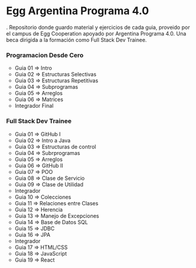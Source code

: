 # Egg Argentina Programa 4.0
.
Repositorio donde guardo material y ejercicios de cada guia, 
proveido por el campus de Egg Cooperation apoyado por Argentina Programa 4.0.
Una beca dirigida a la formación como Full Stack Dev Trainee.

<h3>Programacion Desde Cero</h3>
<ul style="list-style-type: circle;">
  <li>Guia 01 => Intro</li>
  <li>Guia 02 => Estructuras Selectivas</li>
  <li>Guia 03 => Estructuras Repetitivas</li>
  <li>Guia 04 => Subprogramas</li>
  <li>Guia 05 => Arreglos</li>
  <li>Guia 06 => Matrices</li>
  <li>Integrador Final</li>
</ul>

<h3>Full Stack Dev Trainee</h3>
<ul style="list-style-type: circle;">
  <li>Guia 01 => GitHub I</li>
  <li>Guia 02 => Intro a Java</li>
  <li>Guia 03 => Estructuras de control</li>
  <li>Guia 04 => Subrprogramas</li>
  <li>Guia 05 => Arreglos</li>
  <li>Guia 06 => GitHub II</li>
  <li>Guia 07 => POO</li>
  <li>Guia 08 => Clase de Servicio</li>
  <li>Guia 09 => Clase de Utilidad</li>
  <li>Integrador</li>
  <li>Guia 10 => Colecciones</li>
  <li>Guia 11 => Relaciones entre Clases</li>
  <li>Guia 12 => Herencia</li>
  <li>Guia 13 => Manejo de Excepciones</li>
  <li>Guia 14 => Base de Datos SQL</li>
  <li>Guia 15 => JDBC</li>
  <li>Guia 16 => JPA</li>
  <li>Integrador</li>
  <li>Guia 17 => HTML/CSS</li>
  <li>Guia 18 => JavaScript</li>
  <li>Guia 19 => React</li>
</ul>
